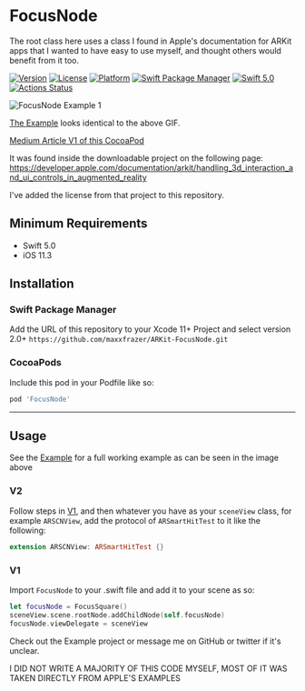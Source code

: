# FocusNode

The root class here uses a class I found in Apple's documentation for ARKit apps that I wanted to have easy to use myself, and thought others would benefit from it too.

[![Version](https://img.shields.io/cocoapods/v/FocusNode.svg)](https://cocoapods.org/pods/FocusNode)
[![License](https://img.shields.io/cocoapods/l/FocusNode.svg)](https://cocoapods.org/pods/FocusNode)
[![Platform](https://img.shields.io/cocoapods/p/FocusNode.svg)](https://cocoapods.org/pods/FocusNode)
[![Swift Package Manager](https://img.shields.io/badge/Swift_Package_Manager-v2.0.2-orange.svg?style=flat)](https://github.com/apple/swift-package-manager)
[![Swift 5.0](https://img.shields.io/badge/Swift-5.0-orange.svg?style=flat)](https://swift.org/)
[![Actions Status](https://github.com/maxxfrazer/ARKit-FocusNode/workflows/CI/badge.svg)](https://github.com/maxxfrazer/ARKit-FocusNode/actions)

![FocusNode Example 1](https://github.com/maxxfrazer/ARKit-FocusNode/blob/master/media/FocusNode-Example1.gif)

[The Example](./Example) looks identical to the above GIF.

[Medium Article V1 of this CocoaPod](https://medium.com/@maxxfrazer/arkit-pods-focusnode-46343cffe7fe)


It was found inside the downloadable project on the following page:
https://developer.apple.com/documentation/arkit/handling_3d_interaction_and_ui_controls_in_augmented_reality

I've added the license from that project to this repository.

## Minimum Requirements
  - Swift 5.0
  - iOS 11.3

## Installation

### Swift Package Manager

Add the URL of this repository to your Xcode 11+ Project and select version 2.0+
`https://github.com/maxxfrazer/ARKit-FocusNode.git`

### CocoaPods
Include this pod in your Podfile like so:

```ruby
pod 'FocusNode'
```
---
## Usage

See the [Example](./Example) for a full working example as can be seen in the image above

### V2

Follow steps in [V1](v1), and then whatever you have as your `sceneView` class, for example `ARSCNView`, add the protocol of `ARSmartHitTest` to it like the following:
```swift
extension ARSCNView: ARSmartHitTest {}
```

### V1
Import `FocusNode` to your .swift file and add it to your scene as so:

```swift
let focusNode = FocusSquare()
sceneView.scene.rootNode.addChildNode(self.focusNode)
focusNode.viewDelegate = sceneView
```

Check out the Example project or message me on GitHub or twitter if it's unclear.


I DID NOT WRITE A MAJORITY OF THIS CODE MYSELF, MOST OF IT WAS TAKEN DIRECTLY FROM APPLE'S EXAMPLES
